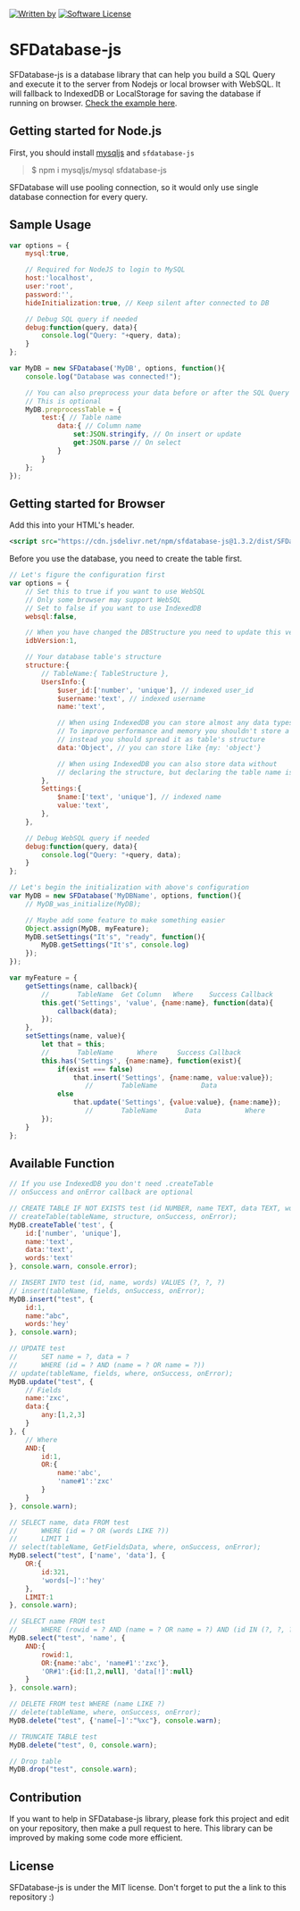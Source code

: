 [![Written by](https://img.shields.io/badge/Written%20by-ScarletsFiction-%231e87ff.svg)](LICENSE)
[![Software License](https://img.shields.io/badge/License-MIT-brightgreen.svg)](LICENSE)

# SFDatabase-js
SFDatabase-js is a database library that can help you build a SQL Query and execute it to the server from Nodejs or local browser with WebSQL. It will fallback to IndexedDB or LocalStorage for saving the database if running on browser. [Check the example here](https://jsbin.com/fedoyiviro/edit?js,console).

## Getting started for Node.js
First, you should install [mysqljs](https://github.com/mysqljs/mysql/) and `sfdatabase-js`
> $ npm i mysqljs/mysql sfdatabase-js

SFDatabase will use pooling connection, so it would only use single database connection for every query.

## Sample Usage
```js
var options = {
    mysql:true,

    // Required for NodeJS to login to MySQL
    host:'localhost',
    user:'root',
    password:'',
    hideInitialization:true, // Keep silent after connected to DB

    // Debug SQL query if needed
    debug:function(query, data){
        console.log("Query: "+query, data);
    }
};

var MyDB = new SFDatabase('MyDB', options, function(){
    console.log("Database was connected!");

    // You can also preprocess your data before or after the SQL Query is executed
    // This is optional
    MyDB.preprocessTable = {
        test:{ // Table name
            data:{ // Column name
                set:JSON.stringify, // On insert or update
                get:JSON.parse // On select
            }
        }
    };
});
```

## Getting started for Browser
Add this into your HTML's header.
```xml
<script src="https://cdn.jsdelivr.net/npm/sfdatabase-js@1.3.2/dist/SFDatabase.min.js"></script>
```

Before you use the database, you need to create the table first.
```js
// Let's figure the configuration first
var options = {
    // Set this to true if you want to use WebSQL
    // Only some browser may support WebSQL
    // Set to false if you want to use IndexedDB
    websql:false,

    // When you have changed the DBStructure you need to update this version
    idbVersion:1,

    // Your database table's structure
    structure:{
        // TableName:{ TableStructure },
        UsersInfo:{
            $user_id:['number', 'unique'], // indexed user_id
            $username:'text', // indexed username
            name:'text',

            // When using IndexedDB you can store almost any data types
            // To improve performance and memory you shouldn't store a big Object
            // instead you should spread it as table's structure
            data:'Object', // you can store like {my: 'object'}

            // When using IndexedDB you can also store data without
            // declaring the structure, but declaring the table name is a must
        },
        Settings:{
            $name:['text', 'unique'], // indexed name
            value:'text',
        },
    },

    // Debug WebSQL query if needed
    debug:function(query, data){
        console.log("Query: "+query, data);
    }
};

// Let's begin the initialization with above's configuration
var MyDB = new SFDatabase('MyDBName', options, function(){
    // MyDB_was_initialize(MyDB);

    // Maybe add some feature to make something easier
    Object.assign(MyDB, myFeature);
    MyDB.setSettings("It's", "ready", function(){
        MyDB.getSettings("It's", console.log)
    });
});

var myFeature = {
    getSettings(name, callback){
        //       TableName  Get Column   Where    Success Callback
        this.get('Settings', 'value', {name:name}, function(data){
            callback(data);
        });
    },
    setSettings(name, value){
        let that = this;
        //       TableName      Where     Success Callback
        this.has('Settings', {name:name}, function(exist){
            if(exist === false)
                that.insert('Settings', {name:name, value:value});
                   //       TableName           Data
            else
                that.update('Settings', {value:value}, {name:name});
                   //       TableName       Data           Where
        });
    }
};
```

## Available Function

```js
// If you use IndexedDB you don't need .createTable
// onSuccess and onError callback are optional

// CREATE TABLE IF NOT EXISTS test (id NUMBER, name TEXT, data TEXT, words TEXT)
// createTable(tableName, structure, onSuccess, onError);
MyDB.createTable('test', {
    id:['number', 'unique'],
    name:'text',
    data:'text',
    words:'text'
}, console.warn, console.error);

// INSERT INTO test (id, name, words) VALUES (?, ?, ?)
// insert(tableName, fields, onSuccess, onError);
MyDB.insert("test", {
    id:1,
    name:"abc",
    words:'hey'
}, console.warn);

// UPDATE test
//      SET name = ?, data = ?
//      WHERE (id = ? AND (name = ? OR name = ?))
// update(tableName, fields, where, onSuccess, onError);
MyDB.update("test", {
    // Fields
    name:'zxc',
    data:{
        any:[1,2,3]
    }
}, {
    // Where
    AND:{
        id:1,
        OR:{
            name:'abc',
            'name#1':'zxc'
        }
    }
}, console.warn);

// SELECT name, data FROM test
//      WHERE (id = ? OR (words LIKE ?))
//      LIMIT 1
// select(tableName, GetFieldsData, where, onSuccess, onError);
MyDB.select("test", ['name', 'data'], {
    OR:{
        id:321,
        'words[~]':'hey'
    },
    LIMIT:1
}, console.warn);

// SELECT name FROM test
//      WHERE (rowid = ? AND (name = ? OR name = ?) AND (id IN (?, ?, ?) OR data IS NOT NULL))
MyDB.select("test", 'name', {
    AND:{
        rowid:1,
        OR:{name:'abc', 'name#1':'zxc'},
        'OR#1':{id:[1,2,null], 'data[!]':null}
    }
}, console.warn);

// DELETE FROM test WHERE (name LIKE ?)
// delete(tableName, where, onSuccess, onError);
MyDB.delete("test", {'name[~]':"%xc"}, console.warn);

// TRUNCATE TABLE test
MyDB.delete("test", 0, console.warn);

// Drop table
MyDB.drop("test", console.warn);
```

## Contribution
If you want to help in SFDatabase-js library, please fork this project and edit on your repository, then make a pull request to here. This library can be improved by making some code more efficient.

## License
SFDatabase-js is under the MIT license.
Don't forget to put the a link to this repository :)
